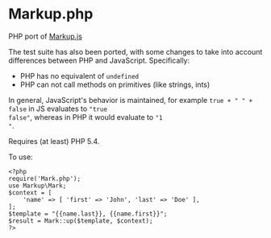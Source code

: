 Markup.php
==========

PHP port of [Markup.js](https://github.com/adammark/Markup.js)

The test suite has also been ported, with some changes to take into account differences between PHP and JavaScript. Specifically:

- PHP has no equivalent of <code>undefined</code>
- PHP can not call methods on primitives (like strings, ints)

In general, JavaScript's behavior is maintained, for example <code>true + " " + false</code> in JS evaluates to <code>"true false"</code>, whereas in PHP it would evaluate to <code>"1 "</code>.

Requires (at least) PHP 5.4.

To use:

	<?php
	require('Mark.php');
	use Markup\Mark;
	$context = [
		'name' => [ 'first' => 'John', 'last' => 'Doe' ],
	];
	$template = "{{name.last}}, {{name.first}}";
	$result = Mark::up($template, $context);
	?>
